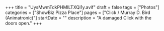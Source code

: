 +++
title = "UysMwmTdkPHMILTXQi1y.avif"
draft = false
tags = ["Photos"]
categories = ["ShowBiz Pizza Place"]
pages = ["Click / Murray D. Bird (Animatronic)"]
startDate = ""
description = "A damaged Click with the doors open."
+++

